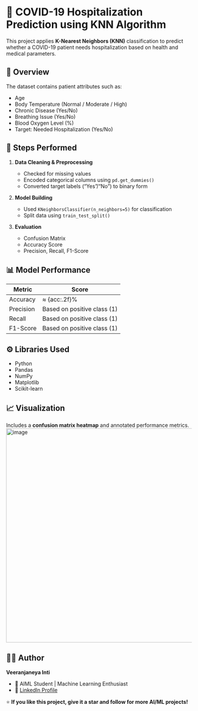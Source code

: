 # 🧠 COVID-19 Hospitalization Prediction using KNN Algorithm

This project applies **K-Nearest Neighbors (KNN)** classification to predict whether a COVID-19 patient needs hospitalization based on health and medical parameters.

## 📘 Overview
The dataset contains patient attributes such as:
- Age
- Body Temperature (Normal / Moderate / High)
- Chronic Disease (Yes/No)
- Breathing Issue (Yes/No)
- Blood Oxygen Level (%)
- Target: Needed Hospitalization (Yes/No)

## 🧩 Steps Performed
1. **Data Cleaning & Preprocessing**
   - Checked for missing values
   - Encoded categorical columns using `pd.get_dummies()`
   - Converted target labels (“Yes”/“No”) to binary form

2. **Model Building**
   - Used `KNeighborsClassifier(n_neighbors=5)` for classification
   - Split data using `train_test_split()`

3. **Evaluation**
   - Confusion Matrix
   - Accuracy Score
   - Precision, Recall, F1-Score

## 📊 Model Performance
| Metric | Score |
|--------|--------|
| Accuracy | ≈ {acc:.2f}% |
| Precision | Based on positive class (1) |
| Recall | Based on positive class (1) |
| F1-Score | Based on positive class (1) |


## ⚙️ Libraries Used
- Python
- Pandas
- NumPy
- Matplotlib
- Scikit-learn


## 📈 Visualization
Includes a **confusion matrix heatmap** and annotated performance metrics.
<img width="756" height="580" alt="image" src="https://github.com/user-attachments/assets/8108d5a6-f503-4d44-a4c8-e9cc6918ae46" />



## 👨‍💻 Author
**Veeranjaneya Inti**  
- 📍 AIML Student | Machine Learning Enthusiast  
- 🔗 [LinkedIn Profile](https://www.linkedin.com/in/veeranjaneya-inti-138157255)


⭐ **If you like this project, give it a star and follow for more AI/ML projects!**
